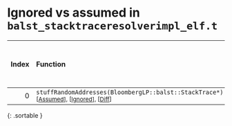 # Ignored vs assumed in `balst_stacktraceresolverimpl_elf.t`

<script src="../sorttable.js"></script>

|   Index | Function                                                                                                                             |   Difference in number of lines |   Function size difference in bytes |   Number of lines in assumed build | Number of bytes in assumed build   |   Number of lines in ignored build | Number of bytes in ignored build   |
|--------:|:-------------------------------------------------------------------------------------------------------------------------------------|--------------------------------:|------------------------------------:|-----------------------------------:|:-----------------------------------|-----------------------------------:|:-----------------------------------|
|       0 | `stuffRandomAddresses(BloombergLP::balst::StackTrace*)` <sup>\[[Assumed](0-assume)\], \[[Ignored](0-none)\], \[[Diff](0-diff.html)\] |                               1 |                                   0 |                                464 | 4,214,160                          |                                464 | 4,214,160                          |
{: .sortable }
